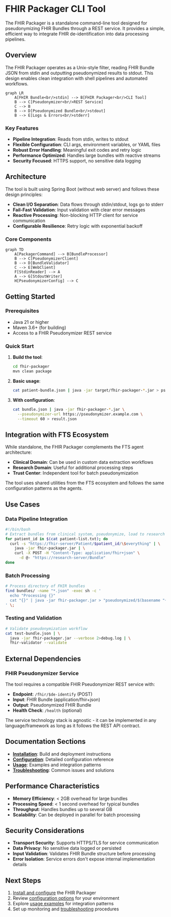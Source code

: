 # FHIR Packager CLI Tool

The FHIR Packager is a standalone command-line tool designed for pseudonymizing FHIR Bundles through a REST service. It provides a simple, efficient way to integrate FHIR de-identification into data processing pipelines.

## Overview

The FHIR Packager operates as a Unix-style filter, reading FHIR Bundle JSON from stdin and outputting pseudonymized results to stdout. This design enables clean integration with shell pipelines and automated workflows.

```mermaid
graph LR
    A[FHIR Bundle<br/>stdin] --> B[FHIR Packager<br/>CLI Tool]
    B --> C[Pseudonymizer<br/>REST Service]
    C --> B
    B --> D[Pseudonymized Bundle<br/>stdout]
    B --> E[Logs & Errors<br/>stderr]
```

### Key Features

- **Pipeline Integration**: Reads from stdin, writes to stdout
- **Flexible Configuration**: CLI args, environment variables, or YAML files
- **Robust Error Handling**: Meaningful exit codes and retry logic
- **Performance Optimized**: Handles large bundles with reactive streams
- **Security Focused**: HTTPS support, no sensitive data logging

## Architecture

The tool is built using Spring Boot (without web server) and follows these design principles:

- **Clean I/O Separation**: Data flows through stdin/stdout, logs go to stderr
- **Fail-Fast Validation**: Input validation with clear error messages
- **Reactive Processing**: Non-blocking HTTP client for service communication
- **Configurable Resilience**: Retry logic with exponential backoff

### Core Components

```mermaid
graph TD
    A[PackagerCommand] --> B[BundleProcessor]
    B --> C[PseudonymizerClient]
    B --> D[BundleValidator]
    C --> E[WebClient]
    F[StdinReader] --> A
    A --> G[StdoutWriter]
    H[PseudonymizerConfig] --> C
```

## Getting Started

### Prerequisites

- Java 21 or higher
- Maven 3.6+ (for building)
- Access to a FHIR Pseudonymizer REST service

### Quick Start

1. **Build the tool**:
   ```bash
   cd fhir-packager
   mvn clean package
   ```

2. **Basic usage**:
   ```bash
   cat patient-bundle.json | java -jar target/fhir-packager-*.jar > pseudonymized.json
   ```

3. **With configuration**:
   ```bash
   cat bundle.json | java -jar fhir-packager-*.jar \
     --pseudonymizer-url https://pseudonymizer.example.com \
     --timeout 60 > result.json
   ```

## Integration with FTS Ecosystem

While standalone, the FHIR Packager complements the FTS agent architecture:

- **Clinical Domain**: Can be used in custom data extraction workflows
- **Research Domain**: Useful for additional processing steps
- **Trust Center**: Independent tool for batch pseudonymization

The tool uses shared utilities from the FTS ecosystem and follows the same configuration patterns as the agents.

## Use Cases

### Data Pipeline Integration

```bash
#!/bin/bash
# Extract bundles from clinical system, pseudonymize, load to research
for patient_id in $(cat patient-list.txt); do
  curl -s "https://fhir-server/Patient/$patient_id/\$everything" | \
    java -jar fhir-packager.jar | \
    curl -X POST -H "Content-Type: application/fhir+json" \
      -d @- "https://research-server/Bundle"
done
```

### Batch Processing

```bash
# Process directory of FHIR bundles
find bundles/ -name "*.json" -exec sh -c '
  echo "Processing {}"
  cat "{}" | java -jar fhir-packager.jar > "pseudonymized/$(basename "{}")"
' \;
```

### Testing and Validation

```bash
# Validate pseudonymization workflow
cat test-bundle.json | \
  java -jar fhir-packager.jar --verbose 2>debug.log | \
  fhir-validator --validate
```

## External Dependencies

### FHIR Pseudonymizer Service

The tool requires a compatible FHIR Pseudonymizer REST service with:

- **Endpoint**: `/fhir/$de-identify` (POST)
- **Input**: FHIR Bundle (application/fhir+json)
- **Output**: Pseudonymized FHIR Bundle
- **Health Check**: `/health` (optional)

The service technology stack is agnostic - it can be implemented in any language/framework as long as it follows the REST API contract.

## Documentation Sections

- **[Installation](./fhir-packager/installation)**: Build and deployment instructions
- **[Configuration](./fhir-packager/configuration)**: Detailed configuration reference
- **[Usage](./fhir-packager/usage)**: Examples and integration patterns
- **[Troubleshooting](./fhir-packager/troubleshooting)**: Common issues and solutions

## Performance Characteristics

- **Memory Efficiency**: < 2GB overhead for large bundles
- **Processing Speed**: < 1 second overhead for typical bundles
- **Throughput**: Handles bundles up to several GB
- **Scalability**: Can be deployed in parallel for batch processing

## Security Considerations

- **Transport Security**: Supports HTTPS/TLS for service communication
- **Data Privacy**: No sensitive data logged or persisted
- **Input Validation**: Validates FHIR Bundle structure before processing
- **Error Isolation**: Service errors don't expose internal implementation details

## Next Steps

1. [Install and configure](./fhir-packager/installation) the FHIR Packager
2. Review [configuration options](./fhir-packager/configuration) for your environment
3. Explore [usage examples](./fhir-packager/usage) for integration patterns
4. Set up monitoring and [troubleshooting](./fhir-packager/troubleshooting) procedures